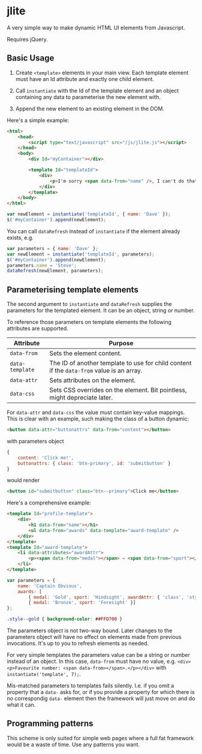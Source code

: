 # jlite
A very simple way to make dynamic HTML UI elements from Javascript.

Requires jQuery.

## Basic Usage

1. Create `<template>` elements in your main view. Each template element must have an Id attribute and exactly one child element.

2. Call `instantiate` with the Id of the template element and an object containing any data to parameterise the new element with.

3. Append the new element to an existing element in the DOM.

Here's a simple example:

```html
<html>
    <head>
        <script type="text/javascript" src="/js/jlite.js"></script>
    </head>
    <body>
        <div Id="myContainer"></div>

        <template Id="templateId">
            <div>
                <p>I'm sorry <span data-from="name" />, I can't do that.<p>
            </div>
        </template>
    </body>
</html>
```

```javascript
var newElement = instantiate('templateId', { name: 'Dave' });
$('#myContainer').append(newElement);
```

You can call `dataRefresh` instead of `instantiate` if the element already exists, e.g.

```javascript
var parameters = { name: 'Dave' };
var newElement = instantiate('templateId', parameters);
$('#myContainer').append(newElement);
parameters.name = 'Steve';
dataRefresh(newElement, parameters);
```
## Parameterising template elements

The second argument to `instantiate` and `dataRefresh` supplies the parameters for the templated element. It can be an object, string or number.

To reference those parameters on template elements the following attributes are supported.

| Attribute | Purpose |
| --------- | ------- |
| `data-from` | Sets the element content. |
| `data-template` | The ID of another template to use for child content if the `data-from` value is an array. |
| `data-attr` | Sets attributes on the element. |
| `data-css` | Sets CSS overrides on the element. Bit pointless, might depreciate later. |


For `data-attr` and `data-css` the value must contain key-value mappings. This is clear with an example, such making the class of a button dynamic:

```html
<button data-attr="buttonattrs" data-from="content"></button>
```    

with parameters object

```javascript
{
    content: 'Click me!',
    buttonattrs: { class: 'btn-primary', id: 'submitbutton' }
}
```

would render

```html
<button id="submitbutton" class="btn--primary">Click me</button>
``` 

Here's a comprehensive example:

```html
<template Id="profile-template">
    <div>
        <h1 data-from="name"></h1>
        <ul data-from="awards" data-template="award-template" />
    </div>
</template>
<template Id="award-template">
    <li data-attributes="awardAttr">
        <p><span data-from="medal"></span> — <span data-from="sport"></span></p>
    </li>
</template>
```

```javascript
var parameters = { 
    name: 'Captain Obvious',
    awards: [
        { medal: 'Gold', sport: 'Hindsight', awardAttr: { 'class', 'style--gold'} },
        { medal: 'Bronze', sport: 'Foresight' }]
};
```

```css
.style--gold { background-color: ##FFD700 }
```
The parameters object is not two-way bound. Later changes to the parameters object will have no effect on elements made from previous invocations. It's up to you to refresh elements as needed.

For very simple templates the parameters value can be a string or number instead of an object. In this case, `data-from` must have no value, e.g. `<div><p>Favourite number: <span data-from></span>.</p></div>` with `instantiate('template', 7);`.

Mis-matched parameters to templates fails silently. I.e. if you omit a property that a `data-` asks for, or if you provide a property for which there is no correspondig `data-` element then the framework will just move on and do what it can.

## Programming patterns

This scheme is only suited for simple web pages where a full fat framework would be a waste of time. Use any patterns you want.
